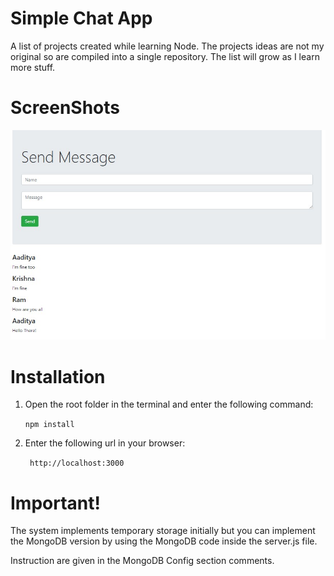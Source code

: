 # Simple Chat App

A list of projects created while learning Node. The projects ideas are not my original so are compiled into a single repository. The list will grow as I learn more stuff.


# ScreenShots

![Screenshot](screenshot.jpg)


# Installation

1. Open the root folder in the terminal and enter the following command:

    `npm install`
    
2. Enter the following url in your browser:

    ` http://localhost:3000`
    

# Important!

The system implements temporary storage initially but you can implement the MongoDB version by using the MongoDB code inside the server.js file.

Instruction are given in the MongoDB Config section comments.